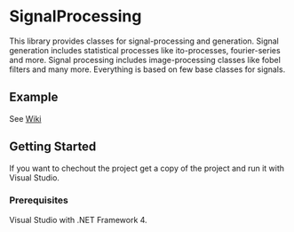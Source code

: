 # SignalProcessing
This library provides classes for signal-processing and generation.
Signal generation includes statistical processes like ito-processes, fourier-series and more.
Signal processing includes image-processing classes like fobel filters and many more.
Everything is based on few base classes for signals.

## Example
See [Wiki](../../wiki)

## Getting Started
If you want to chechout the project get a copy of the project and run it with Visual Studio.

### Prerequisites
Visual Studio with .NET Framework 4.

